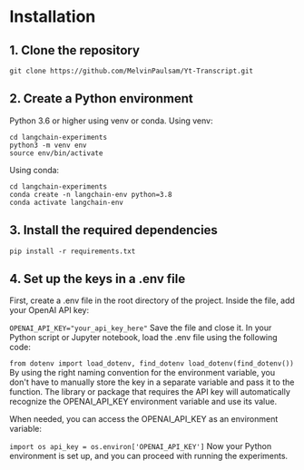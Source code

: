# Installation
## 1. Clone the repository
`git clone https://github.com/MelvinPaulsam/Yt-Transcript.git`
## 2. Create a Python environment
Python 3.6 or higher using venv or conda. Using venv:

`cd langchain-experiments`<br>
`python3 -m venv env`<br>
`source env/bin/activate`<br>

Using conda:

`cd langchain-experiments`<br>
`conda create -n langchain-env python=3.8`<br>
`conda activate langchain-env`<br>
## 3. Install the required dependencies
`pip install -r requirements.txt`
## 4. Set up the keys in a .env file
First, create a .env file in the root directory of the project. Inside the file, add your OpenAI API key:

`OPENAI_API_KEY="your_api_key_here"`
Save the file and close it. In your Python script or Jupyter notebook, load the .env file using the following code:

`from dotenv import load_dotenv, find_dotenv
load_dotenv(find_dotenv())`
By using the right naming convention for the environment variable, you don't have to manually store the key in a separate variable and pass it to the function. The library or package that requires the API key will automatically recognize the OPENAI_API_KEY environment variable and use its value.

When needed, you can access the OPENAI_API_KEY as an environment variable:

`import os
api_key = os.environ['OPENAI_API_KEY']`
Now your Python environment is set up, and you can proceed with running the experiments.

